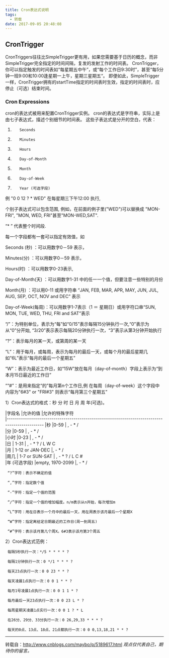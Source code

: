 ```yaml
---
title: Cron表达式说明
tags:
  - 转载
date: 2017-09-05 20:48:08
---
```


## CronTrigger
CronTriggers往往比SimpleTrigger更有用，如果您需要基于日历的概念，而非SimpleTrigger完全指定的时间间隔，复发的发射工作的时间表。
CronTrigger，你可以指定触发的时间表如“每星期五中午”，或“每个工作日9:30时”，甚至“每5分钟一班9:00和10:00逢星期一上午，星期三星期五“。
即便如此，SimpleTrigger一样，CronTrigger拥有的startTime指定的时间表时生效，指定的时间表时，应停止（可选）结束时间。
### Cron Expressions
cron的表达式被用来配置CronTrigger实例。 cron的表达式是字符串，实际上是由七子表达式，描述个别细节的时间表。
这些子表达式是分开的空白，代表：
1.        Seconds
2.        Minutes
3.        Hours
4.        Day-of-Month
5.        Month
6.        Day-of-Week
7.        Year (可选字段)
例  "0 0 12 ? * WED" 在每星期三下午12:00 执行,

个别子表达式可以包含范围, 例如，在前面的例子里("WED")可以替换成 "MON-FRI", "MON, WED, FRI"甚至"MON-WED,SAT".

“* ” 代表整个时间段.

每一个字段都有一套可以指定有效值，如

Seconds (秒)         ：可以用数字0－59 表示，

Minutes(分)          ：可以用数字0－59 表示，

Hours(时)             ：可以用数字0-23表示,

Day-of-Month(天) ：可以用数字1-31 中的任一一个值，但要注意一些特别的月份

Month(月)            ：可以用0-11 或用字符串  “JAN, FEB, MAR, APR, MAY, JUN, JUL, AUG, SEP, OCT, NOV and DEC” 表示

Day-of-Week(每周)：可以用数字1-7表示（1 ＝ 星期日）或用字符口串“SUN, MON, TUE, WED, THU, FRI and SAT”表示

“/”：为特别单位，表示为“每”如“0/15”表示每隔15分钟执行一次,“0”表示为从“0”分开始, “3/20”表示表示每隔20分钟执行一次，“3”表示从第3分钟开始执行

“?”：表示每月的某一天，或第周的某一天

“L”：用于每月，或每周，表示为每月的最后一天，或每个月的最后星期几如“6L”表示“每月的最后一个星期五”

“W”：表示为最近工作日，如“15W”放在每月（day-of-month）字段上表示为“到本月15日最近的工作日”

““#”：是用来指定“的”每月第n个工作日,例 在每周（day-of-week）这个字段中内容为"6#3" or "FRI#3" 则表示“每月第三个星期五”

1）Cron表达式的格式：秒 分 时 日 月 周 年(可选)。

   |字段名                 |允许的值                        |允许的特殊字符  
   |------------------------------------------------------------------------------------------------
   |秒                     |0-59                         |  , - * /  
   |分                     |0-59                         | , - * /  
   |小时                    |0-23                        | , - * /  
   |日                     | 1-31                        |   , - * ? / L W C  
   |月                     | 1-12 or JAN-DEC             |, - * /  
   |周几                   | 1-7 or SUN-SAT               |  , - * ? / L C #  
   |年 (可选字段)            |empty, 1970-2099             |, - * /

     “?”字符：表示不确定的值

     “,”字符：指定数个值

     “-”字符：指定一个值的范围

     “/”字符：指定一个值的增加幅度。n/m表示从n开始，每次增加m

     “L”字符：用在日表示一个月中的最后一天，用在周表示该月最后一个星期X

     “W”字符：指定离给定日期最近的工作日(周一到周五)

     “#”字符：表示该月第几个周X。6#3表示该月第3个周五
 2）Cron表达式范例：

     每隔5秒执行一次：*/5 * * * * ?

     每隔1分钟执行一次：0 */1 * * * ?

     每天23点执行一次：0 0 23 * * ?

     每天凌晨1点执行一次：0 0 1 * * ?

     每月1号凌晨1点执行一次：0 0 1 1 * ?

     每月最后一天23点执行一次：0 0 23 L * ?

     每周星期天凌晨1点实行一次：0 0 1 ? * L

     在26分、29分、33分执行一次：0 26,29,33 * * * ?

     每天的0点、13点、18点、21点都执行一次：0 0 0,13,18,21 * * ?

-----
转载自：http://www.cnblogs.com/maybo/p/5189617.html
*观点仅代表自己，期待你的留言。*

